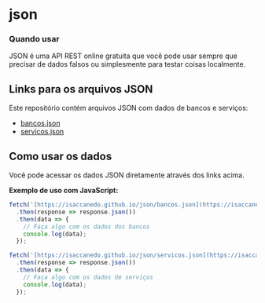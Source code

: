 # json
### Quando usar
JSON é uma API REST online gratuita que você pode usar sempre que precisar de dados falsos 
ou simplesmente para testar coisas localmente.

## Links para os arquivos JSON

Este repositório contém arquivos JSON com dados de bancos e serviços:

* [bancos.json](https://isaccanedo.github.io/json/bancos.json)
* [servicos.json](https://isaccanedo.github.io/json/servicos.json)

## Como usar os dados

Você pode acessar os dados JSON diretamente através dos links acima.

**Exemplo de uso com JavaScript:**

```javascript
fetch('[https://isaccanedo.github.io/json/bancos.json](https://isaccanedo.github.io/json/bancos.json)')
  .then(response => response.json())
  .then(data => {
    // Faça algo com os dados dos bancos
    console.log(data);
  });

fetch('[https://isaccanedo.github.io/json/servicos.json](https://isaccanedo.github.io/json/servicos.json)')
  .then(response => response.json())
  .then(data => {
    // Faça algo com os dados de serviços
    console.log(data);
  });


